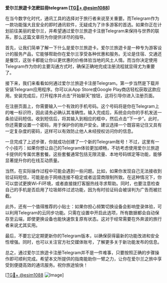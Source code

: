 **爱尔兰旅遊卡怎麽註冊telegram [[TG💪+ @esim1088](https://t.me/s/esim1088)]**

在当今数字化时代，通讯工具的选择对于旅行者来说至关重要。而Telegram作为一款功能强大且安全的即时通讯软件，无疑成为了许多游客的首选。如果你正在计划前往美丽的爱尔兰，并希望通过爱尔兰旅遊卡注册Telegram来保持与世界的联系，那么这篇文章将为你提供详尽的指导。

首先，让我们简单了解一下什么是爱尔兰旅遊卡。爱尔兰旅遊卡是一种专为游客设计的服务产品，它能够帮助你在爱尔兰享受各种优惠和服务。无论是住宿、交通还是餐饮，这张卡都能让你以更优惠的价格体验当地的风土人情。而当你决定使用Telegram作为你的主要沟通方式时，确保正确地完成注册流程就显得尤为重要了。

接下来，我们来看看如何通过爱尔兰旅遊卡注册Telegram。第一步当然是下载并安装Telegram应用程序。你可以从App Store或Google Play商店轻松获取这款应用。安装完成后，打开程序并点击“开始聊天”按钮，这将引导你进入注册页面。

在注册页面上，你需要输入一个有效的手机号码。这个号码将是你在Telegram上的唯一标识符，因此请务必确认其准确性。输入完成后，系统会向你的手机发送一条验证码短信。收到短信后，将其输入到相应的框中，然后点击“下一步”。此时，你还需要设置一个密码，用于保护你的账户安全。建议选择一个既容易记住又具有一定复杂度的密码，这样可以有效防止他人未经授权访问你的信息。

一旦完成了上述步骤，你就成功创建了一个新的Telegram账号！不过，这里有一个小技巧：如果你想让自己的Telegram体验更加顺畅，不妨考虑使用爱尔兰旅遊卡提供的专属优惠套餐。这些套餐通常包括无限流量、本地号码绑定等功能，能够显著提升你的在线互动质量。

当然，在实际操作过程中可能会遇到一些问题。比如，如果你发现自己无法接收到验证码短信，可能是由于网络连接不稳定或者运营商限制所致。在这种情况下，你可以尝试更换Wi-Fi环境，或者直接拨打客服热线寻求帮助。同时，也要注意检查自己的手机是否启用了垃圾邮件过滤功能，因为有时验证码会被误判为广告而被拦截。

此外，还有一个值得推荐的小贴士：如果你担心频繁切换设备会影响登录体验，可以利用Telegram的云同步功能。只需在设置中开启此选项，所有数据都会自动保存至云端，即使更换设备也能快速恢复原有状态。这对于经常需要在外奔波的旅行者来说尤其实用。

最后，不要忘记定期更新你的Telegram版本，以确保获得最新的功能改进和安全性增强。同时，也可以关注官方社交媒体账号，了解更多关于新功能发布的信息。

总之，通过爱尔兰旅遊卡注册Telegram并不是一件难事，只要按照正确的步骤操作即可顺利完成。希望本文所提供的指南能助你一臂之力，让你在爱尔兰之旅中享受到便捷高效的通讯服务。祝你旅途愉快！

[[TG💪+ @esim1088](https://t.me/s/esim1088) ![Image](https://i.postimg.cc/4NQfJmqS/Snipaste-2025-05-13-00-14-12.png)]